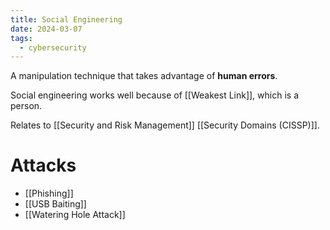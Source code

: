 ```yaml
---
title: Social Engineering
date: 2024-03-07
tags:
  - cybersecurity
---
```


A manipulation technique that takes advantage of **human errors**.

Social engineering works well because of [[Weakest Link]], which is a person.

Relates to [[Security and Risk Management]] [[Security Domains (CISSP)]].

# Attacks

- [[Phishing]]
- [[USB Baiting]]
- [[Watering Hole Attack]]
